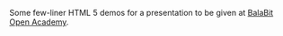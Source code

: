 Some few-liner HTML 5 demos for a presentation to be given at
[BalaBit Open Academy](http://www.balabit.com/hu/openacademy).
